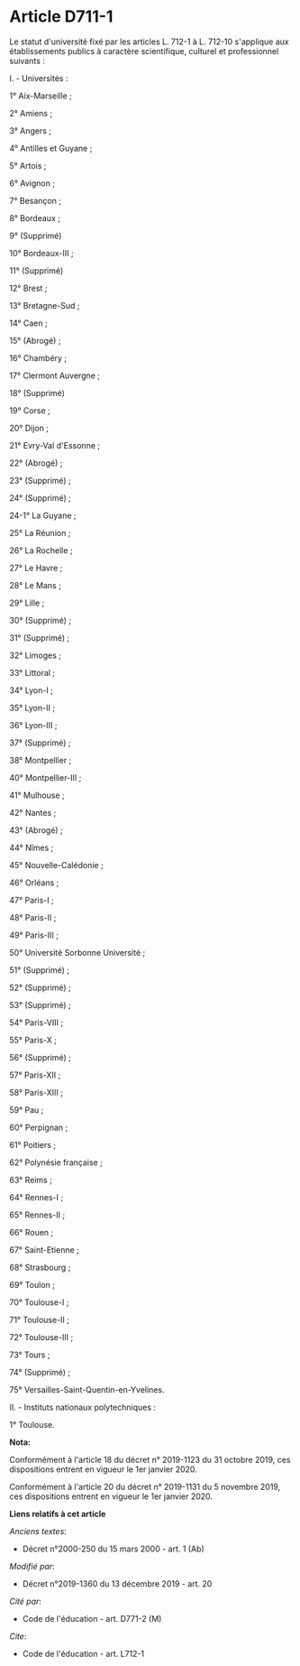 # Article D711-1

Le statut d'université fixé par les articles L. 712-1 à L. 712-10 s'applique aux établissements publics à caractère
scientifique, culturel et professionnel suivants :

I. - Universités :

1° Aix-Marseille ;

2° Amiens ;

3° Angers ;

4° Antilles et Guyane ;

5° Artois ;

6° Avignon ;

7° Besançon ;

8° Bordeaux ;

9° (Supprimé)

10° Bordeaux-III ;

11° (Supprimé)

12° Brest ;

13° Bretagne-Sud ;

14° Caen ;

15° (Abrogé) ;

16° Chambéry ;

17° Clermont Auvergne ;

18° (Supprimé)

19° Corse ;

20° Dijon ;

21° Evry-Val d'Essonne ;

22° (Abrogé) ;

23° (Supprimé) ;

24° (Supprimé) ;

24-1° La Guyane ;

25° La Réunion ;

26° La Rochelle ;

27° Le Havre ;

28° Le Mans ;

29° Lille ;

30° (Supprimé) ;

31° (Supprimé) ;

32° Limoges ;

33° Littoral ;

34° Lyon-I ;

35° Lyon-II ;

36° Lyon-III ;

37° (Supprimé) ;

38° Montpellier ;

40° Montpellier-III ;

41° Mulhouse ;

42° Nantes ;

43° (Abrogé) ;

44° Nîmes ;

45° Nouvelle-Calédonie ;

46° Orléans ;

47° Paris-I ;

48° Paris-II ;

49° Paris-III ;

50° Université Sorbonne Université ;

51° (Supprimé) ;

52° (Supprimé) ;

53° (Supprimé) ;

54° Paris-VIII ;

55° Paris-X ;

56° (Supprimé) ;

57° Paris-XII ;

58° Paris-XIII ;

59° Pau ;

60° Perpignan ;

61° Poitiers ;

62° Polynésie française ;

63° Reims ;

64° Rennes-I ;

65° Rennes-II ;

66° Rouen ;

67° Saint-Etienne ;

68° Strasbourg ;

69° Toulon ;

70° Toulouse-I ;

71° Toulouse-II ;

72° Toulouse-III ;

73° Tours ;

74° (Supprimé) ;

75° Versailles-Saint-Quentin-en-Yvelines.

II. - Instituts nationaux polytechniques :

1° Toulouse.

**Nota:**

Conformément à l'article 18 du décret n° 2019-1123 du 31 octobre 2019, ces dispositions entrent en vigueur le 1er janvier
2020.

Conformément à l'article 20 du décret n° 2019-1131 du 5 novembre 2019, ces dispositions entrent en vigueur le 1er janvier
2020.

**Liens relatifs à cet article**

_Anciens textes_:

  - Décret n°2000-250 du 15 mars 2000 - art. 1 (Ab)

_Modifié par_:

  - Décret n°2019-1360 du 13 décembre 2019 - art. 20

_Cité par_:

  - Code de l'éducation - art. D771-2 (M)

_Cite_:

  - Code de l'éducation - art. L712-1
